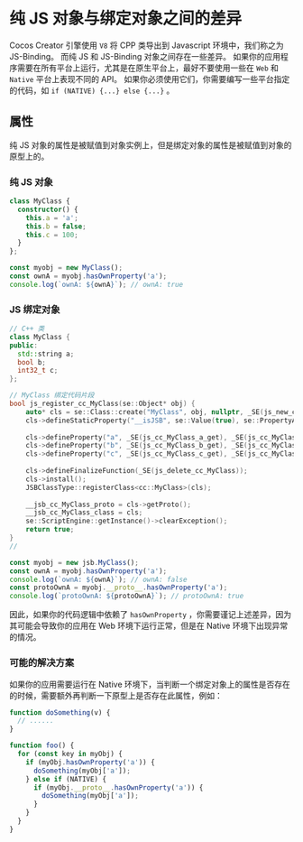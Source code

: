 # 纯 JS 对象与绑定对象之间的差异

Cocos Creator 引擎使用 `V8` 将 CPP 类导出到 Javascript 环境中，我们称之为 JS-Binding。 而纯 JS 和 JS-Binding 对象之间存在一些差异。 如果你的应用程序需要在所有平台上运行，尤其是在原生平台上，最好不要使用一些在 `Web` 和 `Native` 平台上表现不同的 API。 如果你必须使用它们，你需要编写一些平台指定的代码，如 `if (NATIVE) {...} else {...}` 。

## 属性

纯 JS 对象的属性是被赋值到对象实例上，但是绑定对象的属性是被赋值到对象的原型上的。

### 纯 JS 对象

```typescript
class MyClass {
  constructor() {
    this.a = 'a';
    this.b = false;
    this.c = 100;
  }
};

const myobj = new MyClass();
const ownA = myobj.hasOwnProperty('a');
console.log(`ownA: ${ownA}`); // ownA: true
```

### JS 绑定对象

```c++
// C++ 类
class MyClass {
public:
  std::string a;
  bool b;
  int32_t c;
};

// MyClass 绑定代码片段
bool js_register_cc_MyClass(se::Object* obj) {
    auto* cls = se::Class::create("MyClass", obj, nullptr, _SE(js_new_cc_MyClass)); 
    cls->defineStaticProperty("__isJSB", se::Value(true), se::PropertyAttribute::READ_ONLY | se::PropertyAttribute::DONT_ENUM | se::PropertyAttribute::DONT_DELETE);
  
    cls->defineProperty("a", _SE(js_cc_MyClass_a_get), _SE(js_cc_MyClass_a_set)); 
    cls->defineProperty("b", _SE(js_cc_MyClass_b_get), _SE(js_cc_MyClass_b_set)); 
    cls->defineProperty("c", _SE(js_cc_MyClass_c_get), _SE(js_cc_MyClass_c_set)); 
    
    cls->defineFinalizeFunction(_SE(js_delete_cc_MyClass));
    cls->install();
    JSBClassType::registerClass<cc::MyClass>(cls);
    
    __jsb_cc_MyClass_proto = cls->getProto();
    __jsb_cc_MyClass_class = cls;
    se::ScriptEngine::getInstance()->clearException();
    return true;
}
//
```

```typescript
const myobj = new jsb.MyClass();
const ownA = myobj.hasOwnProperty('a');
console.log(`ownA: ${ownA}`); // ownA: false
const protoOwnA = myobj.__proto__.hasOwnProperty('a');
console.log(`protoOwnA: ${protoOwnA}`); // protoOwnA: true
```

因此，如果你的代码逻辑中依赖了 `hasOwnProperty` ，你需要谨记上述差异，因为其可能会导致你的应用在 Web 环境下运行正常，但是在 Native 环境下出现异常的情况。

### 可能的解决方案

如果你的应用需要运行在 Native 环境下，当判断一个绑定对象上的属性是否存在的时候，需要额外再判断一下原型上是否存在此属性，例如：

```typescript
function doSomething(v) {
  // ......
}

function foo() {
  for (const key in myObj) {
    if (myObj.hasOwnProperty('a')) {
      doSomething(myObj['a']);
    } else if (NATIVE) {
      if (myObj.__proto__.hasOwnProperty('a')) {
        doSomething(myObj['a']);
      }
    }
  }
}
```

